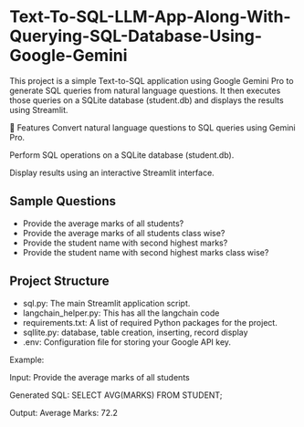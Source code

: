 # Text-To-SQL-LLM-App-Along-With-Querying-SQL-Database-Using-Google-Gemini

This project is a simple Text-to-SQL application using Google Gemini Pro to generate SQL queries from natural language questions. It then executes those queries on a SQLite database (student.db) and displays the results using Streamlit.

🚀 Features
Convert natural language questions to SQL queries using Gemini Pro.

Perform SQL operations on a SQLite database (student.db).

Display results using an interactive Streamlit interface.

## Sample Questions
  - Provide the average marks of all students?
  - Provide the average marks of all students class wise?
  - Provide the student name with second highest marks?
  - Provide the student name with second highest marks class wise?
  
## Project Structure

- sql.py: The main Streamlit application script.
- langchain_helper.py: This has all the langchain code
- requirements.txt: A list of required Python packages for the project.
- sqllite.py: database, table creation, inserting, record display
- .env: Configuration file for storing your Google API key.

Example:

Input: Provide the average marks of all students

Generated SQL: SELECT AVG(MARKS) FROM STUDENT;

Output: Average Marks: 72.2
